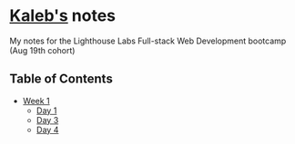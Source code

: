 # [Kaleb's](https://www.github.com/hhaslam11/) notes

My notes for the Lighthouse Labs Full-stack Web Development bootcamp (Aug 19th cohort)

## Table of Contents
* [Week 1](/Week_1/)
  * [Day 1](/Week_1/Day_1/)
  * [Day 3](/Week_1/Day_3/)
  * [Day 4](/Week_1/Day_4/)